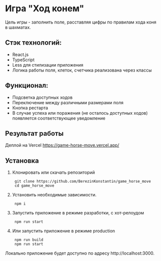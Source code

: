 # Игра "Ход конем"
Цель игры - заполнить поле, расставляя цифры по правилам хода коня в шахматах. 

## Стэк технологий:
- React.js
- TypeScript
- Less для стилизации приложения
- Логика работы поля, клеток, счетчика реализована через классы

## Функционал:
- Подсветка доступных ходов
- Переключение между различными размерами поля
- Кнопка рестарта
- В случае успеха или поражения (не осталось доступных ходов) появляется соответствующее уведомление



## Результат работы
Деплой на Vercel https://game-horse-move.vercel.app/

## Установка

1. Клонировать или скачать репозиторий

        git clone https://github.com/BerezinKonstantin/game_horse_move
        cd game_horse_move

2. Установить необходимые зависимости.

        npm i

3. Запустить приложение в режиме разработки, с хот-релоудом

        npm run start

4. Или запустить приложение в режиме production

        npm run build
        npm run start

Локально приложение будет доступно по адресу http://localhost:3000.
